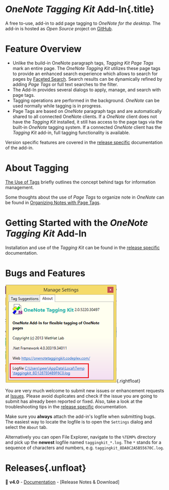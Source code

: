 # _OneNote Tagging Kit_ Add-In{.title}

A free to-use, add-in to add page tagging to _OneNote 
for the desktop_. The add-in is hosted as _Open Source_ project on
[GitHub](https://github.com/WetHat/OnenoteTaggingKit).

# Feature Overview

* Unlike the build-in OneNote paragraph tags, _Tagging Kit Page Tags_ mark an
  entire page. The _OneNote Tagging Kit_ utilizes these page tags to provide
  an enhanced search experience which allows to search for pages by
  [Faceted Search](https://en.wikipedia.org/wiki/Faceted_search).
  Search results can be dynamically refined by adding _Page Tags_ or full text
  searches to the filter.
* The Add-In provides several dialogs to apply, manage, and search with page tags.
* Tagging operations are performed in the background. _OneNote_ can be used
  normally while tagging is in progress. 
* Page Tags are based on _OneNote_ paragraph tags and are automatically shared
  to all connected OneNote clients. If a _OneNote_ client does not have the
  _Tagging Kit_ installed, it still has access to the page tags via
  the built-in _OneNote_ tagging system. If a connected _OneNote_ client has the
  _Tagging Kit_ add-in, full tagging functionality is available.

Version specific features are covered in the [release specific](#releases) 
documentation of the add-in.

# About Tagging

[The Use of Tags](Use%20of%20Tags.md) briefly outlines the concept behind tags
for information management.

Some thoughts about the use of _Page Tags_ to organize note in _OneNote_ can
be found in [Organizing Notes with Page Tags](Organizing%20Notes%20with%20Page%20Tags.md).

# Getting Started with the _OneNote Tagging Kit_ Add-In

Installation and use of the _Tagging Kit_ can be found in the [release
specific](#releases) documentation.

# Bugs and Features

![Screenshot](images/TroubleshootingTips_log.png){.rightfloat}
 
You are very much welcome to submit new issues or enhancement requests at
[Issues](https://github.com/WetHat/OnenoteTaggingKit/issues). Please avoid
duplicates and check if the issue you are going to submit has already been
reported or fixed. Also, take a look at the troubleshooting
tips in the [release specific](#releases) documentation.
    
Make sure you **always** attach the add-in's logfile when submitting bugs.
The easiest way to locate the logfile is to open  the `Settings` dialog and
select the `About` tab.

Alternatively you can open File Explorer, navigate to the
`%TEMP%` directory and pick up the **newest** logfile named `taggingkit_*.log`.
The `*` stands for a sequence of characters and numbers, e.g.
`taggingkit_8DA0C2A5B55670C.log`. 

# Releases{.unfloat}

🌟 **v4.0** - [Documentation](v4.0/Home.md) - [Release Notes &amp; Download] 
  
